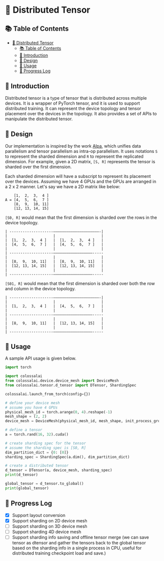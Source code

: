 # 🔢 Distributed Tensor

## 📚 Table of Contents

- [🔢 Distributed Tensor](#-distributed-tensor)
  - [📚 Table of Contents](#-table-of-contents)
  - [🔗 Introduction](#-introduction)
  - [📝 Design](#-design)
  - [🔨 Usage](#-usage)
  - [🎈 Progress Log](#-progress-log)

## 🔗 Introduction

Distributed tensor is a type of tensor that is distributed across multiple devices. It is a wrapper of PyTorch tensor, and it is used to support distributed training.
It can represent the device topology and tensor placement over the devices in the topology. It also provides a set of APIs to manipulate the distributed tensor.

## 📝 Design

Our implementation is inspired by the work [Alpa](https://arxiv.org/abs/2201.12023), which unifies data parallelism and tensor parallelism as intra-op parallelism. It uses notations `S` to represent the sharded dimension and `R` to represent the replicated dimension. For example, given a 2D matrix, `[S, R]` represents the tensor is sharded over the first dimension.

Each sharded dimension will have a subscript to represent its placement over the devices. Assuming we have 4 GPUs and the GPUs are arranged in a 2 x 2 manner. Let's say we have a 2D matrix like below:


```text
    [1,  2,  3,  4 ]
A = [4,  5,  6,  7 ]
    [8,  9,  10, 11]
    [12, 13, 14, 15]
```

`[S0, R]` would mean that the first dimension is sharded over the rows in the device topology.

```text
| --------------------—————————————————————-|
|                     |                     |
|  [1,  2,  3,  4 ]   |  [1,  2,  3,  4 ]   |
|  [4,  5,  6,  7 ]   |  [4,  5,  6,  7 ]   |
|                     |                     |
| --------------------——————————————————-----
|                     |                     |
|  [8,  9,  10, 11]   |  [8,  9,  10, 11]   |
|  [12, 13, 14, 15]   |  [12, 13, 14, 15]   |
|                     |                     |
| --------------------——————————————————-----
```

`[S01, R]` would mean that the first dimension is sharded over both the row and column in the device topology.

```text
| --------------------—————————————————————-|
|                     |                     |
|  [1,  2,  3,  4 ]   |  [4,  5,  6,  7 ]   |
|                     |                     |
| --------------------——————————————————-----
|                     |                     |
|  [8,  9,  10, 11]   |  [12, 13, 14, 15]   |
|                     |                     |
| --------------------——————————————————-----
```

## 🔨 Usage

A sample API usage is given below.

```python
import torch

import colossalai
from colossalai.device.device_mesh import DeviceMesh
from colossalai.tensor.d_tensor import DTensor, ShardingSpec

colossalai.launch_from_torch(config={})

# define your device mesh
# assume you have 4 GPUs
physical_mesh_id = torch.arange(0, 4).reshape(-1)
mesh_shape = (2, 2)
device_mesh = DeviceMesh(physical_mesh_id, mesh_shape, init_process_group=True)

# define a tensor
a = torch.rand(16, 32).cuda()

# create sharding spec for the tensor
# assume the sharding spec is [S0, R]
dim_partition_dict = {0: [0]}
sharding_spec = ShardingSpec(a.dim(), dim_partition_dict)

# create a distributed tensor
d_tensor = DTensor(a, device_mesh, sharding_spec)
print(d_tensor)

global_tensor = d_tensor.to_global()
print(global_tensor)
```


## 🎈 Progress Log

- [x] Support layout conversion
- [x] Support sharding on 2D device mesh
- [ ] Support sharding on 3D device mesh
- [ ] Support sharding 4D device mesh
- [ ] Support sharding info saving and offline tensor merge (we can save tensor as dtensor and gather the tensors back to the global tensor based on the sharding info in a single process in CPU, useful for distributed training checkpoint load and save.)
